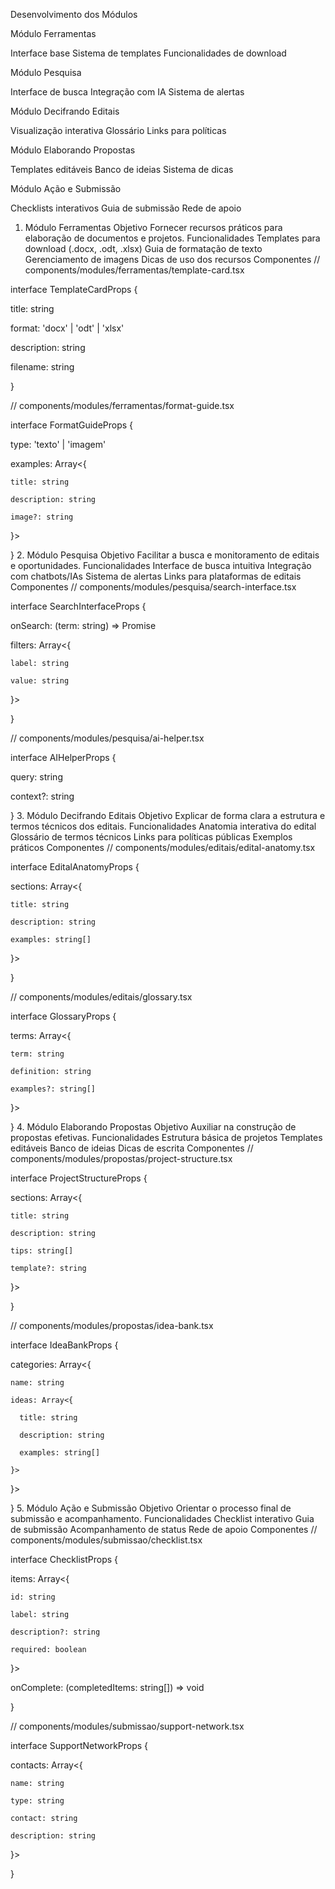 Desenvolvimento dos Módulos

Módulo Ferramentas

Interface base
Sistema de templates
Funcionalidades de download

Módulo Pesquisa

Interface de busca
Integração com IA
Sistema de alertas

Módulo Decifrando Editais

Visualização interativa
Glossário
Links para políticas

Módulo Elaborando Propostas

Templates editáveis
Banco de ideias
Sistema de dicas

Módulo Ação e Submissão

Checklists interativos
Guia de submissão
Rede de apoio


1. Módulo Ferramentas
Objetivo
Fornecer recursos práticos para elaboração de documentos e projetos.
Funcionalidades
Templates para download (.docx, .odt, .xlsx)
Guia de formatação de texto
Gerenciamento de imagens
Dicas de uso dos recursos
Componentes
// components/modules/ferramentas/template-card.tsx

interface TemplateCardProps {

  title: string

  format: 'docx' | 'odt' | 'xlsx'

  description: string

  filename: string

}

// components/modules/ferramentas/format-guide.tsx

interface FormatGuideProps {

  type: 'texto' | 'imagem'

  examples: Array<{

    title: string

    description: string

    image?: string

  }>

}
2. Módulo Pesquisa
Objetivo
Facilitar a busca e monitoramento de editais e oportunidades.
Funcionalidades
Interface de busca intuitiva
Integração com chatbots/IAs
Sistema de alertas
Links para plataformas de editais
Componentes
// components/modules/pesquisa/search-interface.tsx

interface SearchInterfaceProps {

  onSearch: (term: string) => Promise<void>

  filters: Array<{

    label: string

    value: string

  }>

}

// components/modules/pesquisa/ai-helper.tsx

interface AIHelperProps {

  query: string

  context?: string

}
3. Módulo Decifrando Editais
Objetivo
Explicar de forma clara a estrutura e termos técnicos dos editais.
Funcionalidades
Anatomia interativa do edital
Glossário de termos técnicos
Links para políticas públicas
Exemplos práticos
Componentes
// components/modules/editais/edital-anatomy.tsx

interface EditalAnatomyProps {

  sections: Array<{

    title: string

    description: string

    examples: string[]

  }>

}

// components/modules/editais/glossary.tsx

interface GlossaryProps {

  terms: Array<{

    term: string

    definition: string

    examples?: string[]

  }>

}
4. Módulo Elaborando Propostas
Objetivo
Auxiliar na construção de propostas efetivas.
Funcionalidades
Estrutura básica de projetos
Templates editáveis
Banco de ideias
Dicas de escrita
Componentes
// components/modules/propostas/project-structure.tsx

interface ProjectStructureProps {

  sections: Array<{

    title: string

    description: string

    tips: string[]

    template?: string

  }>

}

// components/modules/propostas/idea-bank.tsx

interface IdeaBankProps {

  categories: Array<{

    name: string

    ideas: Array<{

      title: string

      description: string

      examples: string[]

    }>

  }>

}
5. Módulo Ação e Submissão
Objetivo
Orientar o processo final de submissão e acompanhamento.
Funcionalidades
Checklist interativo
Guia de submissão
Acompanhamento de status
Rede de apoio
Componentes
// components/modules/submissao/checklist.tsx

interface ChecklistProps {

  items: Array<{

    id: string

    label: string

    description?: string

    required: boolean

  }>

  onComplete: (completedItems: string[]) => void

}

// components/modules/submissao/support-network.tsx

interface SupportNetworkProps {

  contacts: Array<{

    name: string

    type: string

    contact: string

    description: string

  }>

}

